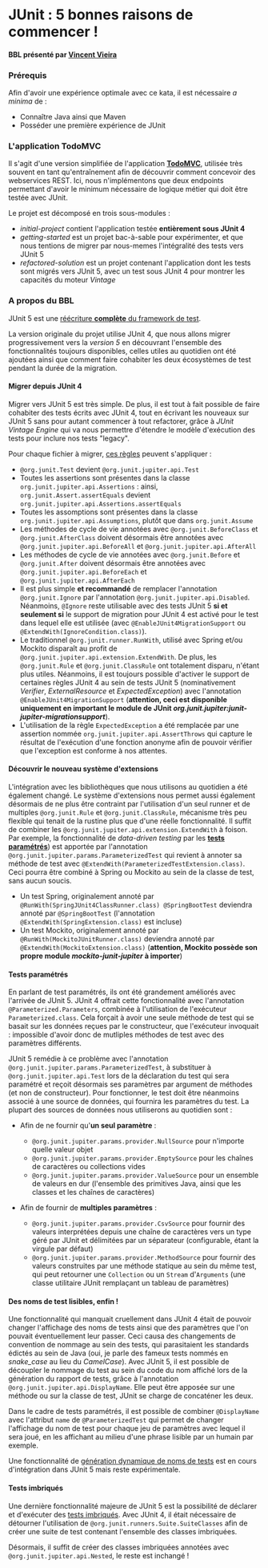 # JUnit : 5 bonnes raisons de commencer !
#### BBL présenté par [Vincent Vieira](mailto:vincent.vieira@carbon-it.com)

### Prérequis
Afin d'avoir une expérience optimale avec ce kata, il est nécessaire *a minima* de :
- Connaître Java ainsi que Maven
- Posséder une première expérience de JUnit

### L'application TodoMVC
Il s'agit d'une version simplifiée de l'application [**TodoMVC**](https://todobackend.com/), utilisée très souvent en tant qu'entraînement afin de découvrir comment concevoir des webservices REST. Ici, nous n'implémentons que deux endpoints permettant d'avoir le minimum nécessaire de logique métier qui doit être testée avec JUnit.

Le projet est décomposé en trois sous-modules :
- *initial-project* contient l'application testée **entièrement sous JUnit 4**
- *getting-started* est un projet bac-à-sable pour expérimenter, et que nous tentions de migrer par nous-memes l'intégralité des tests vers JUnit 5
- *refactored-solution* est un projet contenant l'application dont les tests sont migrés vers JUnit 5, avec un test sous JUnit 4 pour montrer les capacités du moteur *Vintage*

### A propos du BBL
JUnit 5 est une [réécriture **complète** du framework de test](https://junit.org/junit5/docs/current/user-guide/#overview-what-is-junit-5). 

La version originale du projet utilise JUnit 4, que nous allons migrer progressivement vers la *version 5* en découvrant l'ensemble des fonctionnalités toujours disponibles, celles utiles au quotidien ont été ajoutées ainsi que comment faire cohabiter les deux écosystèmes de test pendant la durée de la migration.

#### Migrer depuis JUnit 4
Migrer vers JUnit 5 est très simple. De plus, il est tout à fait possible de faire cohabiter des tests écrits avec JUnit 4, tout en écrivant les nouveaux sur JUnit 5 sans pour autant commencer à tout refactorer, grâce à *JUnit Vintage Engine* qui va nous permettre d'étendre le modèle d'exécution des tests pour inclure nos tests "legacy".

Pour chaque fichier à migrer, [ces règles](https://junit.org/junit5/docs/current/user-guide/#migrating-from-junit4-tips) peuvent s'appliquer :
- `@org.junit.Test` devient `@org.junit.jupiter.api.Test`
- Toutes les assertions sont présentes dans la classe `org.junit.jupiter.api.Assertions` : ainsi, `org.junit.Assert.assertEquals` devient `org.junit.jupiter.api.Assertions.assertEquals`
- Toutes les assomptions sont présentes dans la classe `org.junit.jupiter.api.Assumptions`, plutôt que dans `org.junit.Assume`
- Les méthodes de cycle de vie annotées avec `@org.junit.BeforeClass` et `@org.junit.AfterClass` doivent désormais être annotées avec `@org.junit.jupiter.api.BeforeAll` et `@org.junit.jupiter.api.AfterAll`
- Les méthodes de cycle de vie annotées avec `@org.junit.Before` et `@org.junit.After` doivent désormais être annotées avec `@org.junit.jupiter.api.BeforeEach` et `@org.junit.jupiter.api.AfterEach`
- Il est plus simple **et recommandé** de remplacer l'annotation `@org.junit.Ignore` par l'annotation `@org.junit.jupiter.api.Disabled`. Néanmoins, `@Ignore` reste utilisable avec des tests JUnit 5 **si et seulement si** le support de migration pour JUnit 4 est activé pour le test dans lequel elle est utilisée (avec `@EnableJUnit4MigrationSupport` ou `@ExtendWith(IgnoreCondition.class)`).
- Le traditionnel `@org.junit.runner.RunWith`, utilisé avec Spring et/ou Mockito disparaît au profit de `@org.junit.jupiter.api.extension.ExtendWith`. De plus, les `@org.junit.Rule` et `@org.junit.ClassRule` ont totalement disparu, n'étant plus utiles.
  Néanmoins, il est toujours possible d'activer le support de certaines règles JUnit 4 au sein de tests JUnit 5 (nominativement *Verifier*, *ExternalResource* et *ExpectedException*) avec l'annotation `@EnableJUnit4MigrationSupport` (**attention, ceci est disponible uniquement en important le module de JUnit *org.junit.jupiter:junit-jupiter-migrationsupport***). 
- L'utilisation de la règle `ExpectedException` a été remplacée par une assertion nommée `org.junit.jupiter.api.AssertThrows` qui capture le résultat de l'exécution d'une fonction anonyme afin de pouvoir vérifier que l'exception est conforme à nos attentes.

#### Découvrir le nouveau système d'extensions
L'intégration avec les bibliothèques que nous utilisons au quotidien a été également changé. Le système d'extensions nous permet aussi également désormais de ne plus être contraint par l'utilisation d'un seul runner et de multiples `@org.junit.Rule` et `@org.junit.ClassRule`, mécanisme très peu flexible qui tenait de la rustine plus que d'une réelle fonctionnalité.
Il suffit de combiner les `@org.junit.jupiter.api.extension.ExtendWith` à foison. Par exemple, la fonctionnalité de *data-driven testing* par les [**tests paramétrés**](https://nipafx.dev/junit-5-parameterized-tests/)) est apportée par l'annotation `@org.junit.jupiter.params.ParameterizedTest` qui revient à annoter sa méthode de test avec `@ExtendWith(ParameterizedTestExtension.class)`.
Ceci pourra être combiné à Spring ou Mockito au sein de la classe de test, sans aucun soucis.

- Un test Spring, originalement annoté par `@RunWith(SpringJUnit4ClassRunner.class) @SpringBootTest` deviendra annoté par `@SpringBootTest` (l'annotation `@ExtendWith(SpringExtension.class)` est incluse)
- Un test Mockito, originalement annoté par `@RunWith(MockitoJUnitRunner.class)` deviendra annoté par `@ExtendWith(MockitoExtension.class)` (**attention, Mockito possède son propre module *mockito-junit-jupiter* à importer**)

#### Tests paramétrés
En parlant de test paramétrés, ils ont été grandement améliorés avec l'arrivée de JUnit 5. JUnit 4 offrait cette fonctionnalité avec l'annotation `@Parameterized.Parameters`, combinée à l'utilisation de l'exécuteur `Parameterized.class`.
Cela forçait à avoir une seule méthode de test qui se basait sur les données reçues par le constructeur, que l'exécuteur invoquait : impossible d'avoir donc de mutliples méthodes de test avec des paramètres différents.

JUnit 5 remédie à ce problème avec l'annotation `@org.junit.jupiter.params.ParameterizedTest`, à substituer à `@org.junit.jupiter.api.Test` lors de la déclaration du test qui sera paramétré et reçoit désormais ses paramètres par argument de méthodes (et non de constructeur).
Pour fonctionner, le test doit être néanmoins associé à une source de données, qui fournira les paramètres du test. La plupart des sources de données nous utiliserons au quotidien sont :
- Afin de ne fournir qu'**un seul paramètre** :
  - `@org.junit.jupiter.params.provider.NullSource` pour n'importe quelle valeur objet
  - `@org.junit.jupiter.params.provider.EmptySource` pour les chaînes de caractères ou collections vides
  - `@org.junit.jupiter.params.provider.ValueSource` pour un ensemble de valeurs en dur (l'ensemble des primitives Java, ainsi que les classes et les chaînes de caractères)
  
- Afin de fournir de **multiples paramètres** :
  - `@org.junit.jupiter.params.provider.CsvSource` pour fournir des valeurs interprétées depuis une chaîne de caractères vers un type géré par JUnit et délimitées par un séparateur (configurable, étant la virgule par défaut)
  - `@org.junit.jupiter.params.provider.MethodSource` pour fournir des valeurs construites par une méthode statique au sein du même test, qui peut retourner une `Collection` ou un `Stream` d'`Arguments` (une classe utilitaire JUnit remplaçant un tableau de paramètres)

#### Des noms de test lisibles, enfin !
Une fonctionnalité qui manquait cruellement dans JUnit 4 était de pouvoir changer l'affichage des noms de tests ainsi que des paramètres que l'on pouvait éventuellement leur passer. Ceci causa des changements de convention de nommage au sein des tests, qui parasitaient les standards édictés au sein de Java (oui, je parle des fameux tests nommés en *snake_case* au lieu du *CamelCase*).
Avec JUnit 5, il est possible de découpler le nommage du test au sein du code du nom affiché lors de la génération du rapport de tests, grâce à l'annotation `@org.junit.jupiter.api.DisplayName`. Elle peut être apposée sur une méthode ou sur la classe de test, JUnit se charge de concaténer les deux. 

Dans le cadre de tests paramétrés, il est possible de combiner `@DisplayName` avec l'attribut `name` de `@ParameterizedTest` qui permet de changer l'affichage du nom de test pour chaque jeu de paramètres avec lequel il sera joué, en les affichant au milieu d'une phrase lisible par un humain par exemple.

Une fonctionnalité de [génération dynamique de noms de tests](https://junit.org/junit5/docs/current/user-guide/#writing-tests-display-name-generator) est en cours d'intégration dans JUnit 5 mais reste expérimentale.

#### Tests imbriqués
Une dernière fonctionnalité majeure de JUnit 5 est la possibilité de déclarer et d'exécuter des [tests imbriqués](https://junit.org/junit5/docs/current/user-guide/#writing-tests-nested). 
Avec JUnit 4, il était nécessaire de détourner l'utilisation de `@org.junit.runners.Suite.SuiteClasses` afin de créer une suite de test contenant l'ensemble des classes imbriquées.

Désormais, il suffit de créer des classes imbriquées annotées avec `@org.junit.jupiter.api.Nested`, le reste est inchangé !
